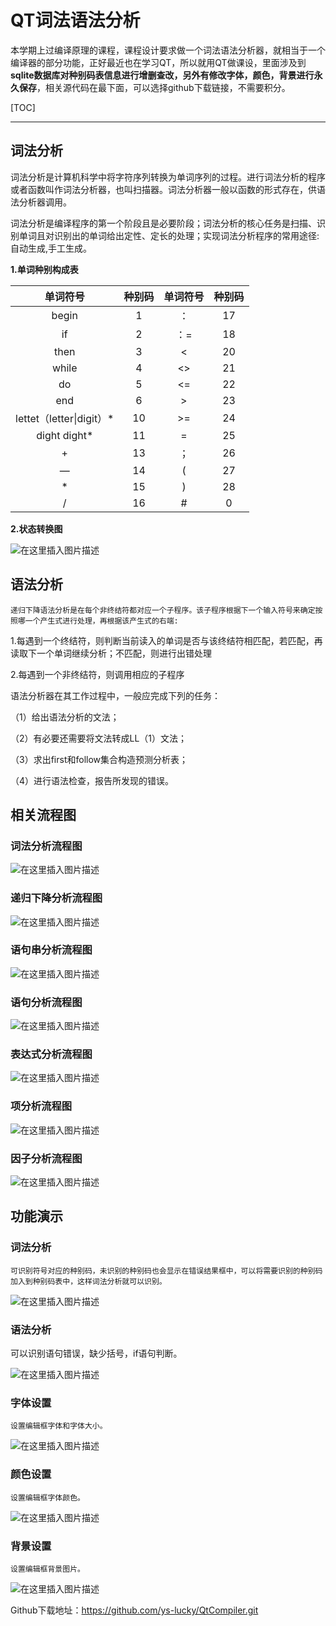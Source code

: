 # QT词法语法分析

​	本学期上过编译原理的课程，课程设计要求做一个词法语法分析器，就相当于一个编译器的部分功能，正好最近也在学习QT，所以就用QT做课设，里面涉及到**sqlite数据库对种别码表信息进行增删查改，另外有修改字体，颜色，背景进行永久保存**，相关源代码在最下面，可以选择github下载链接，不需要积分。

[TOC]

------



## 词法分析

​	词法分析是计算机科学中将字符序列转换为单词序列的过程。进行词法分析的程序或者函数叫作词法分析器，也叫扫描器。词法分析器一般以函数的形式存在，供语法分析器调用。

​	词法分析是编译程序的第一个阶段且是必要阶段；词法分析的核心任务是扫描、识别单词且对识别出的单词给出定性、定长的处理；实现词法分析程序的常用途径:自动生成,手工生成。

**1.单词种别构成表**

|         单词符号         | 种别码 | 单词符号 | 种别码 |
| :----------------------: | :----: | :------: | :----: |
|          begin           |   1    |    ：    |   17   |
|            if            |   2    |   ：=    |   18   |
|           then           |   3    |    <     |   20   |
|          while           |   4    |    <>    |   21   |
|            do            |   5    |    <=    |   22   |
|           end            |   6    |    >     |   23   |
| lettet（letter\|digit）* |   10   |    >=    |   24   |
|      dight  dight*       |   11   |    =     |   25   |
|            +             |   13   |    ；    |   26   |
|            —             |   14   |    (     |   27   |
|            *             |   15   |    )     |   28   |
|            /             |   16   |    #     |   0    |

**2.状态转换图**

![在这里插入图片描述](https://img-blog.csdnimg.cn/20200915143326221.png?x-oss-process=image/watermark,type_ZmFuZ3poZW5naGVpdGk,shadow_10,text_aHR0cHM6Ly9ibG9nLmNzZG4ubmV0L3FxXzQyNzEyODE2,size_16,color_FFFFFF,t_70#pic_center)


## 语法分析

	递归下降语法分析是在每个非终结符都对应一个子程序。该子程序根据下一个输入符号来确定按照哪一个产生式进行处理，再根据该产生式的右端:

1.每遇到一个终结符，则判断当前读入的单词是否与该终结符相匹配，若匹配，再读取下一个单词继续分析；不匹配，则进行出错处理

2.每遇到一个非终结符，则调用相应的子程序

 

语法分析器在其工作过程中，一般应完成下列的任务：

（1）给出语法分析的文法；

（2）有必要还需要将文法转成LL（1）文法；

（3）求出first和follow集合构造预测分析表；

（4）进行语法检查，报告所发现的错误。



## 相关流程图

### **词法分析流程图**
![在这里插入图片描述](https://img-blog.csdnimg.cn/20200915143002630.jpg?x-oss-process=image/watermark,type_ZmFuZ3poZW5naGVpdGk,shadow_10,text_aHR0cHM6Ly9ibG9nLmNzZG4ubmV0L3FxXzQyNzEyODE2,size_16,color_FFFFFF,t_70#pic_center)

### **递归下降分析流程图**
![在这里插入图片描述](https://img-blog.csdnimg.cn/20200915143028998.jpg?x-oss-process=image/watermark,type_ZmFuZ3poZW5naGVpdGk,shadow_10,text_aHR0cHM6Ly9ibG9nLmNzZG4ubmV0L3FxXzQyNzEyODE2,size_16,color_FFFFFF,t_70#pic_center)

### **语句串分析流程图**
![在这里插入图片描述](https://img-blog.csdnimg.cn/20200915143048181.jpg#pic_center)

### **语句分析流程图**

![在这里插入图片描述](https://img-blog.csdnimg.cn/20200915143126444.jpg?x-oss-process=image/watermark,type_ZmFuZ3poZW5naGVpdGk,shadow_10,text_aHR0cHM6Ly9ibG9nLmNzZG4ubmV0L3FxXzQyNzEyODE2,size_16,color_FFFFFF,t_70#pic_center)


### **表达式分析流程图**

![在这里插入图片描述](https://img-blog.csdnimg.cn/20200915143137340.jpg?x-oss-process=image/watermark,type_ZmFuZ3poZW5naGVpdGk,shadow_10,text_aHR0cHM6Ly9ibG9nLmNzZG4ubmV0L3FxXzQyNzEyODE2,size_16,color_FFFFFF,t_70#pic_center)


### **项分析流程图**

![在这里插入图片描述](https://img-blog.csdnimg.cn/20200915143147634.jpg?x-oss-process=image/watermark,type_ZmFuZ3poZW5naGVpdGk,shadow_10,text_aHR0cHM6Ly9ibG9nLmNzZG4ubmV0L3FxXzQyNzEyODE2,size_16,color_FFFFFF,t_70#pic_center)


### **因子分析流程图**

![在这里插入图片描述](https://img-blog.csdnimg.cn/2020091514315664.jpg?x-oss-process=image/watermark,type_ZmFuZ3poZW5naGVpdGk,shadow_10,text_aHR0cHM6Ly9ibG9nLmNzZG4ubmV0L3FxXzQyNzEyODE2,size_16,color_FFFFFF,t_70#pic_center)

## 功能演示

### 词法分析

	可识别符号对应的种别码，未识别的种别码也会显示在错误结果框中，可以将需要识别的种别码加入到种别码表中，这样词法分析就可以识别。

![在这里插入图片描述](https://img-blog.csdnimg.cn/20200915143348834.gif#pic_center)

### 语法分析

可以识别语句错误，缺少括号，if语句判断。

![在这里插入图片描述](https://img-blog.csdnimg.cn/20200915143416121.gif#pic_center)


### 字体设置

	设置编辑框字体和字体大小。

![在这里插入图片描述](https://img-blog.csdnimg.cn/20200915143500687.gif#pic_center)


### 颜色设置

	设置编辑框字体颜色。

![在这里插入图片描述](https://img-blog.csdnimg.cn/20200915143516635.gif#pic_center)


### 背景设置

	设置编辑框背景图片。

![在这里插入图片描述](https://img-blog.csdnimg.cn/20200915143557420.gif#pic_center)



Github下载地址：https://github.com/ys-lucky/QtCompiler.git

